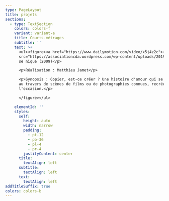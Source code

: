 ```yaml
---
type: PageLayout
title: projets
sections:
  - type: TextSection
    colors: colors-f
    variant: variant-a
    title: Courts-métrages
    subtitle: ''
    text: >+
      <ul><figure><a href="https://www.dailymotion.com/video/x5j4z2c"><img
      src="https://associationcda.wordpress.com/wp-content/uploads/2019/08/artsenique01-1817097966-e1722580693716.jpg?w=300"></a></figure><figure><p>L'art
      se nique (2009)</p>

      <p>Réalisation : Matthieu Jamet</p>

      <p>Synopsis : Copier, est-ce créer ? Une histoire d'amour qui se raconte
      au travers de scènes de films ou de photographies connues, recréées pour
      l'occasion.</p>

      </figure></ul>

    elementId: ''
    styles:
      self:
        height: auto
        width: narrow
        padding:
          - pt-12
          - pb-36
          - pl-4
          - pr-4
        justifyContent: center
      title:
        textAlign: left
      subtitle:
        textAlign: left
      text:
        textAlign: left
addTitleSuffix: true
colors: colors-b
---
```

